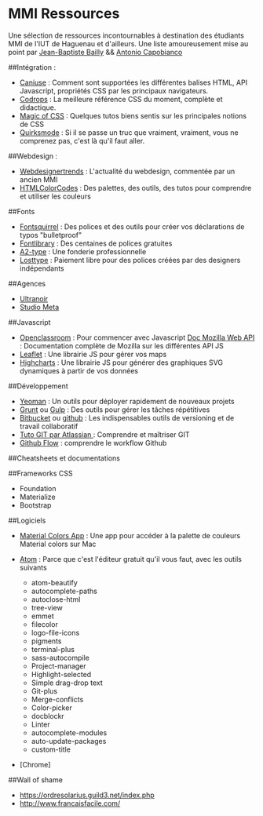 # MMI Ressources
Une sélection de ressources incontournables à destination des étudiants MMI de l'IUT de Haguenau et d'ailleurs.
Une liste amoureusement mise au point par [Jean-Baptiste Bailly](https://twitter.com/justinbasile) && [Antonio Capobianco](https://twitter.com/LamiTransalpin)


##Intégration :
* [Caniuse](http://caniuse.com/) : Comment sont supportées les différentes balises HTML, API Javascript, propriétés CSS par les principaux navigateurs.
* [Codrops](http://tympanus.net/codrops/css_reference/) : La meilleure référence CSS du moment, complète et didactique.
* [Magic of CSS](http://adamschwartz.co/magic-of-css/) : Quelques tutos biens sentis sur les principales notions de CSS
* [Quirksmode](http://www.quirksmode.org/) : Si il se passe un truc que vraiment, vraiment, vous ne comprenez pas, c'est là qu'il faut aller.


##Webdesign :
* [Webdesignertrends](http://www.webdesignertrends.com/) : L'actualité du webdesign, commentée par un ancien MMI
* [HTMLColorCodes](http://htmlcolorcodes.com/) : Des palettes, des outils, des tutos pour comprendre et utiliser les couleurs


##Fonts
* [Fontsquirrel](https://www.fontsquirrel.com/) : Des polices et des outils pour créer vos déclarations de typos "bulletproof"
* [Fontlibrary](fontlibrary.org) : Des centaines de polices gratuites
* [A2-type](a2-type.co.uk) : Une fonderie professionnelle
* [Losttype](losttype.com) : Paiement libre pour des polices créées par des designers indépendants

##Agences
* [Ultranoir](http://www.ultranoir.com/fr/)
* [Studio Meta](http://www.studiometa.fr/)



##Javascript
* [Openclassroom](https://openclassrooms.com/courses/dynamisez-vos-sites-web-avec-javascript) : Pour commencer avec Javascript
[Doc Mozilla Web API](https://developer.mozilla.org/fr/docs/Web/API) : Documentation complète de Mozilla sur les différentes API JS
* [Leaflet](http://leafletjs.com/) : Une librairie JS pour gérer vos maps
* [Highcharts](http://www.highcharts.com/) : Une librairie JS pour générer des graphiques SVG dynamiques à partir de vos données

##Développement
* [Yeoman](http://yeoman.io/) : Un outils pour déployer rapidement de nouveaux projets
* [Grunt](http://gruntjs.com/) ou [Gulp](http://gulpjs.com/) : Des outils pour gérer les tâches répétitives
* [Bitbucket](https://bitbucket.org/) ou [github](https://github.com/) : Les indispensables outils de versioning et de travail collaboratif
* [Tuto GIT par Atlassian ](https://www.atlassian.com/git/tutorials/) : Comprendre et maîtriser GIT
* [Github Flow](https://guides.github.com/introduction/flow/) : comprendre le workflow Github

##Cheatsheets et documentations


##Frameworks CSS
* Foundation
* Materialize
* Bootstrap

##Logiciels
* [Material Colors App](https://github.com/romannurik/MaterialColorsApp) : Une app pour accéder à la palette de couleurs Material colors sur Mac
* [Atom](https://atom.io/) : Parce que c'est l'éditeur gratuit qu'il vous faut, avec les outils suivants
  * atom-beautify
  * autocomplete-paths
  * autoclose-html
  * tree-view
  * emmet
  * filecolor
  * logo-file-icons
  * pigments
  * terminal-plus
  * sass-autocompile
  * Project-manager
  * Highlight-selected
  * Simple drag-drop text
  * Git-plus
  * Merge-conflicts
  * Color-picker
  * docblockr
  * Linter
  * autocomplete-modules
  * auto-update-packages
  * custom-title

* [Chrome]

##Wall of shame
- https://ordresolarius.guild3.net/index.php
- http://www.francaisfacile.com/
